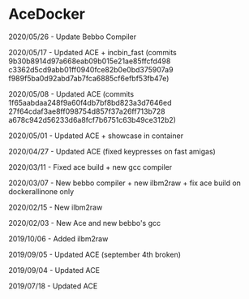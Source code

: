# AceDocker
2020/05/26 - Update Bebbo Compiler

2020/05/17 - Updated ACE + incbin_fast (commits 9b30b8914d97a668eab09b015e21ae85ffcfd498 c3362d5cd9abb01ff0940fce82b0e0bd375907a9 f989f5ba0d92abd7ab7fca6885cf6efbf53fb47e)

2020/05/08 - Updated ACE (commits 1f65aabdaa248f9a60f4db7bf8bd823a3d7646ed 27f64cdaf3ae8ff098754d857f37a26ff713b728 a678c942d56233d6a8fcf7b6751c63b49ce312b2)

2020/05/01 - Updated ACE + showcase in container

2020/04/27 - Updated ACE (fixed keypresses on fast amigas)

2020/03/11 - Fixed ace build + new gcc compiler

2020/03/07 - New bebbo compiler + new ilbm2raw + fix ace build on dockerallinone only

2020/02/15 - New ilbm2raw

2020/02/03 - New Ace and new bebbo's gcc

2019/10/06 - Added ilbm2raw

2019/09/05 - Updated ACE (september 4th broken)

2019/09/04 - Updated ACE

2019/07/18 - Updated ACE
